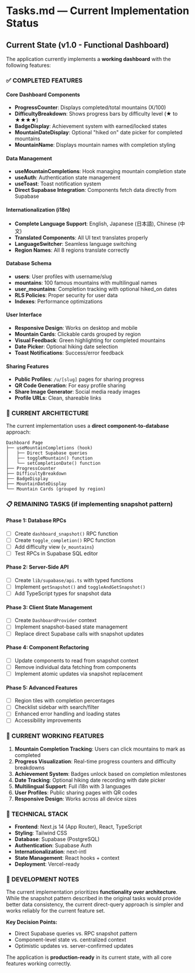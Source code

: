 # Tasks.md — Current Implementation Status

## Current State (v1.0 - Functional Dashboard)

The application currently implements a **working dashboard** with the following features:

### ✅ **COMPLETED FEATURES**

#### **Core Dashboard Components**
- **ProgressCounter**: Displays completed/total mountains (X/100)
- **DifficultyBreakdown**: Shows progress bars by difficulty level (★ to ★★★★)
- **BadgeDisplay**: Achievement system with earned/locked states
- **MountainDateDisplay**: Optional "hiked on" date picker for completed mountains
- **MountainName**: Displays mountain names with completion styling

#### **Data Management**
- **useMountainCompletions**: Hook managing mountain completion state
- **useAuth**: Authentication state management
- **useToast**: Toast notification system
- **Direct Supabase Integration**: Components fetch data directly from Supabase

#### **Internationalization (i18n)**
- **Complete Language Support**: English, Japanese (日本語), Chinese (中文)
- **Translated Components**: All UI text translates properly
- **LanguageSwitcher**: Seamless language switching
- **Region Names**: All 8 regions translate correctly

#### **Database Schema**
- **users**: User profiles with username/slug
- **mountains**: 100 famous mountains with multilingual names
- **user_mountains**: Completion tracking with optional hiked_on dates
- **RLS Policies**: Proper security for user data
- **Indexes**: Performance optimizations

#### **User Interface**
- **Responsive Design**: Works on desktop and mobile
- **Mountain Cards**: Clickable cards grouped by region
- **Visual Feedback**: Green highlighting for completed mountains
- **Date Picker**: Optional hiking date selection
- **Toast Notifications**: Success/error feedback

#### **Sharing Features**
- **Public Profiles**: `/u/[slug]` pages for sharing progress
- **QR Code Generation**: For easy profile sharing
- **Share Image Generator**: Social media ready images
- **Profile URLs**: Clean, shareable links

### 🔄 **CURRENT ARCHITECTURE**

The current implementation uses a **direct component-to-database** approach:

```
Dashboard Page
├── useMountainCompletions (hook)
│   ├── Direct Supabase queries
│   ├── toggleMountain() function
│   └── setCompletionDate() function
├── ProgressCounter
├── DifficultyBreakdown
├── BadgeDisplay
├── MountainDateDisplay
└── Mountain Cards (grouped by region)
```

### 📋 **REMAINING TASKS** (if implementing snapshot pattern)

#### **Phase 1: Database RPCs**
- [ ] Create `dashboard_snapshot()` RPC function
- [ ] Create `toggle_completion()` RPC function
- [ ] Add difficulty view (`v_mountains`)
- [ ] Test RPCs in Supabase SQL editor

#### **Phase 2: Server-Side API**
- [ ] Create `lib/supabase/api.ts` with typed functions
- [ ] Implement `getSnapshot()` and `toggleAndGetSnapshot()`
- [ ] Add TypeScript types for snapshot data

#### **Phase 3: Client State Management**
- [ ] Create `DashboardProvider` context
- [ ] Implement snapshot-based state management
- [ ] Replace direct Supabase calls with snapshot updates

#### **Phase 4: Component Refactoring**
- [ ] Update components to read from snapshot context
- [ ] Remove individual data fetching from components
- [ ] Implement atomic updates via snapshot replacement

#### **Phase 5: Advanced Features**
- [ ] Region tiles with completion percentages
- [ ] Checklist sidebar with search/filter
- [ ] Enhanced error handling and loading states
- [ ] Accessibility improvements

### 🎯 **CURRENT WORKING FEATURES**

1. **Mountain Completion Tracking**: Users can click mountains to mark as completed
2. **Progress Visualization**: Real-time progress counters and difficulty breakdowns
3. **Achievement System**: Badges unlock based on completion milestones
4. **Date Tracking**: Optional hiking date recording with date picker
5. **Multilingual Support**: Full i18n with 3 languages
6. **User Profiles**: Public sharing pages with QR codes
7. **Responsive Design**: Works across all device sizes

### 🔧 **TECHNICAL STACK**

- **Frontend**: Next.js 14 (App Router), React, TypeScript
- **Styling**: Tailwind CSS
- **Database**: Supabase (PostgreSQL)
- **Authentication**: Supabase Auth
- **Internationalization**: next-intl
- **State Management**: React hooks + context
- **Deployment**: Vercel-ready

### 📝 **DEVELOPMENT NOTES**

The current implementation prioritizes **functionality over architecture**. While the snapshot pattern described in the original tasks would provide better data consistency, the current direct-query approach is simpler and works reliably for the current feature set.

**Key Decision Points:**
- Direct Supabase queries vs. RPC snapshot pattern
- Component-level state vs. centralized context
- Optimistic updates vs. server-confirmed updates

The application is **production-ready** in its current state, with all core features working correctly.